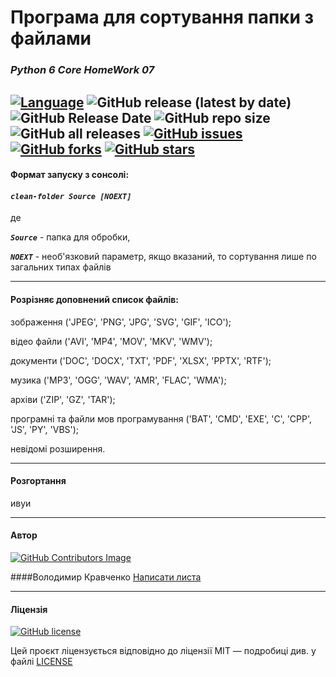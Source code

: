# Програма для сортування папки з файлами

### *Python 6 Core HomeWork 07*
[![Language](https://img.shields.io/badge/language-python-blue)](https://www.python.org)
![GitHub release (latest by date)](https://img.shields.io/github/v/release/VlodyaKr/Python-6-Core-HomeWork-07)
![GitHub Release Date](https://img.shields.io/github/release-date/VlodyaKr/Python-6-Core-HomeWork-07?style=plastic)
![GitHub repo size](https://img.shields.io/github/repo-size/VlodyaKr/Python-6-Core-HomeWork-07?style=plastic)
![GitHub all releases](https://img.shields.io/github/downloads/VlodyaKr/Python-6-Core-HomeWork-07/total)
[![GitHub issues](https://img.shields.io/github/issues/VlodyaKr/Python-6-Core-HomeWork-07?style=plastic)](https://github.com/VlodyaKr/Python-6-Core-HomeWork-07/issues)
[![GitHub forks](https://img.shields.io/github/forks/VlodyaKr/Python-6-Core-HomeWork-07?style=plastic)](https://github.com/VlodyaKr/Python-6-Core-HomeWork-07/network)
[![GitHub stars](https://img.shields.io/github/stars/VlodyaKr/Python-6-Core-HomeWork-07?style=plastic)](https://github.com/VlodyaKr/Python-6-Core-HomeWork-07/stargazers)
---
#### Формат запуску з сонсолі:
#### ***`clean-folder Source [NOEXT]`***
де

***`Source`*** - папка для обробки,

***`NOEXT`*** - необ'язковий параметр, якщо вказаний, то сортування лише по загальних типах файлів

---
#### Розрізняє доповнений список файлів:
зображення ('JPEG', 'PNG', 'JPG', 'SVG', 'GIF', 'ICO');

відео файли ('AVI', 'MP4', 'MOV', 'MKV', 'WMV');

документи ('DOC', 'DOCX', 'TXT', 'PDF', 'XLSX', 'PPTX', 'RTF');

музика ('MP3', 'OGG', 'WAV', 'AMR', 'FLAC', 'WMA');

архіви ('ZIP', 'GZ', 'TAR');

програмні та файли мов програмування ('BAT', 'CMD', 'EXE', 'C', 'CPP', 'JS', 'PY', 'VBS');

невідомі розширення.

___
#### Розгортання
ивуи

---
#### Автор
[![GitHub Contributors Image](https://contrib.rocks/image?repo=VlodyaKr/Python-6-Core-HomeWork-07)](https://github.com/VlodyaKr)

####Володимир Кравченко
[Написати листа](mailto:vlodya@gmail.com?subject=Python-6-Core-HomeWork-07)
___
#### Ліцензія
[![GitHub license](https://img.shields.io/github/license/VlodyaKr/Python-6-Core-HomeWork-07?style=plastic)](https://github.com/VlodyaKr/Python-6-Core-HomeWork-07/blob/main/LICENSE)

Цей проєкт ліцензується відповідно до ліцензії MIT — подробиці див. у файлі [LICENSE](https://github.com/VlodyaKr/Python-6-Core-HomeWork-07/blob/main/LICENSE)

